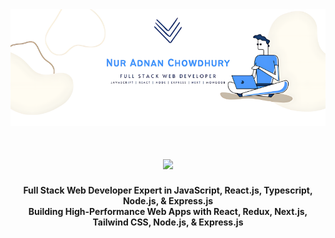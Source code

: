 <img align=”right” alt=”Coding” width=”400” src="./nur_adnan.png"/>

<h1 align="center">
  <a href="https://git.io/typing-svg">
    <img src="https://readme-typing-svg.herokuapp.com/?lines=Hello,+There!+👋;This+is+Nur+Adnan....;Nice+to+meet+you!&center=true&size=30">
  </a>
</h1>

<div align="center">
  <strong>Full Stack Web Developer
  Expert in JavaScript, React.js, Typescript, Node.js, & Express.js <br />
  Building High-Performance Web Apps with React, Redux, Next.js, Tailwind CSS, Node.js, & Express.js </strong>
</div>
